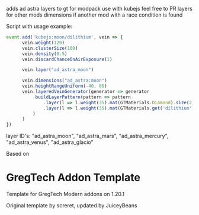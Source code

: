 adds ad astra layers to gt for modpack use with kubejs
feel free to PR layers for other mods dimensions if another mod with a race condition is found

Script with usage example:
```js
event.add('kubejs:moon/dilithium', vein => {
      vein.weight(120)
      vein.clusterSize(100)
      vein.density(0.5)
      vein.discardChanceOnAirExposure(1)

      vein.layer("ad_astra_moon")

      vein.dimensions("ad_astra:moon")
      vein.heightRangeUniform(-40, 80)
      vein.layeredVeinGenerator(generator => generator
          .buildLayerPattern(pattern => pattern
              .layer(l => l.weight(35).mat(GTMaterials.Diamond).size(2, 4))
              .layer(l => l.weight(35).mat(GTMaterials.get('dilithium')).size(1, 4))
          )
      )
})
```
layer ID's:
"ad_astra_moon", "ad_astra_mars", "ad_astra_mercury", "ad_astra_venus", "ad_astra_glacio"


Based on 
# GregTech Addon Template
Template for GregTech Modern addons on 1.20.1

Original template by screret, updated by JuiceyBeans
